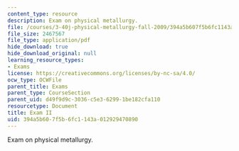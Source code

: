 ```yaml
---
content_type: resource
description: Exam on physical metallurgy.
file: /courses/3-40j-physical-metallurgy-fall-2009/394a5b607f5b6fc1143a012929470890_MIT3_40JF09_exam2.pdf
file_size: 2467567
file_type: application/pdf
hide_download: true
hide_download_original: null
learning_resource_types:
- Exams
license: https://creativecommons.org/licenses/by-nc-sa/4.0/
ocw_type: OCWFile
parent_title: Exams
parent_type: CourseSection
parent_uid: d49f9d9c-3036-c5e3-6299-1be182cfa110
resourcetype: Document
title: Exam II
uid: 394a5b60-7f5b-6fc1-143a-012929470890
---
```

Exam on physical metallurgy.